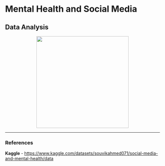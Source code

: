 # Mental Health and Social Media  
## Data Analysis

<p align="center">
    <img width="300" src="https://raw.githubusercontent.com/raquelcolares/Mental-Health_and_Social-Media_Data-Analysis/main/social-media-picture.webp)">
</p>

-------




### References
**Kaggle** - https://www.kaggle.com/datasets/souvikahmed071/social-media-and-mental-health/data
